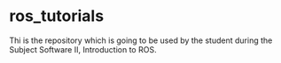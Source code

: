 # ros_tutorials
Thi is the repository which is going to be used by the student during the Subject Software II, Introduction to ROS.
